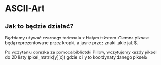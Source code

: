 # ASCII-Art

## Jak to będzie działać?
Będziemy używać czarnego terimnala z białym tekstem. Ciemne piksele będą reprezentowane przez kropki, a jasne przez znaki takie jak $.

Po wczytaniu obrazka za pomoca biblioteki Pillow, wczytujemy kazdy piksel do 2D listy (pixel_matrix[y][x]) gdzie x i y to koordynaty danego piksela